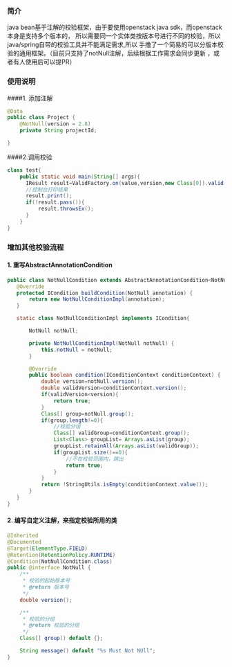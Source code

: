 ### 简介

java bean基于注解的校验框架，由于要使用openstack java sdk，而openstack本身是支持多个版本的，
所以需要同一个实体类按版本号进行不同的校验，所以java/spring自带的校验工具并不能满足需求,所以
手撸了一个简易的可以分版本校验的通用框架。（目前只支持了notNull注解，后续根据工作需求会同步更新
，或者有人使用后可以提PR）

### 使用说明

####1. 添加注解

````java
@Data
public class Project {
    @NotNull(version = 2.8)
    private String projectId;

}
````

####2.调用校验

````java
class test{
    public static void main(String[] args){
      IResult result=ValidFactory.on(value,version,new Class[0]).valid().result();
      //控制台打印结果
      result.print();
      if(!result.pass()){
          result.throwsEx();
      }
    }
}
````

### 增加其他校验流程

#### 1. 重写AbstractAnnotationCondition
 
 ````java
public class NotNullCondition extends AbstractAnnotationCondition<NotNull> {
    @Override
    protected ICondition buildCondition(NotNull annotation) {
        return new NotNullConditionImpl(annotation);
    }

    static class NotNullConditionImpl implements ICondition{

        NotNull notNull;

        private NotNullConditionImpl(NotNull notNull) {
            this.notNull = notNull;
        }

        @Override
        public boolean condition(IConditionContext conditionContext) {
            double version=notNull.version();
            double validVersion=conditionContext.version();
            if(validVersion<version){
                return true;
            }
            Class[] group=notNull.group();
            if(group.length!=0){
                //校验分组
                Class[] validGroup=conditionContext.group();
                List<Class> groupList= Arrays.asList(group);
                groupList.retainAll(Arrays.asList(validGroup));
                if(groupList.size()==0){
                    //不在校验范围内，跳出
                    return true;
                }
            }
            return !StringUtils.isEmpty(conditionContext.value());
        }
    }
}
````   

#### 2. 编写自定义注解，来指定校验所用的类

````java
@Inherited
@Documented
@Target(ElementType.FIELD)
@Retention(RetentionPolicy.RUNTIME)
@Condition(NotNullCondition.class)
public @interface NotNull {
    /**
     * 校验的起始版本号
     * @return 版本号
     */
    double version();

    /**
     * 校验的分组
     * @return 校验的分组
     */
    Class[] group() default {};

    String message() default "%s Must Not NUll";
}
````
